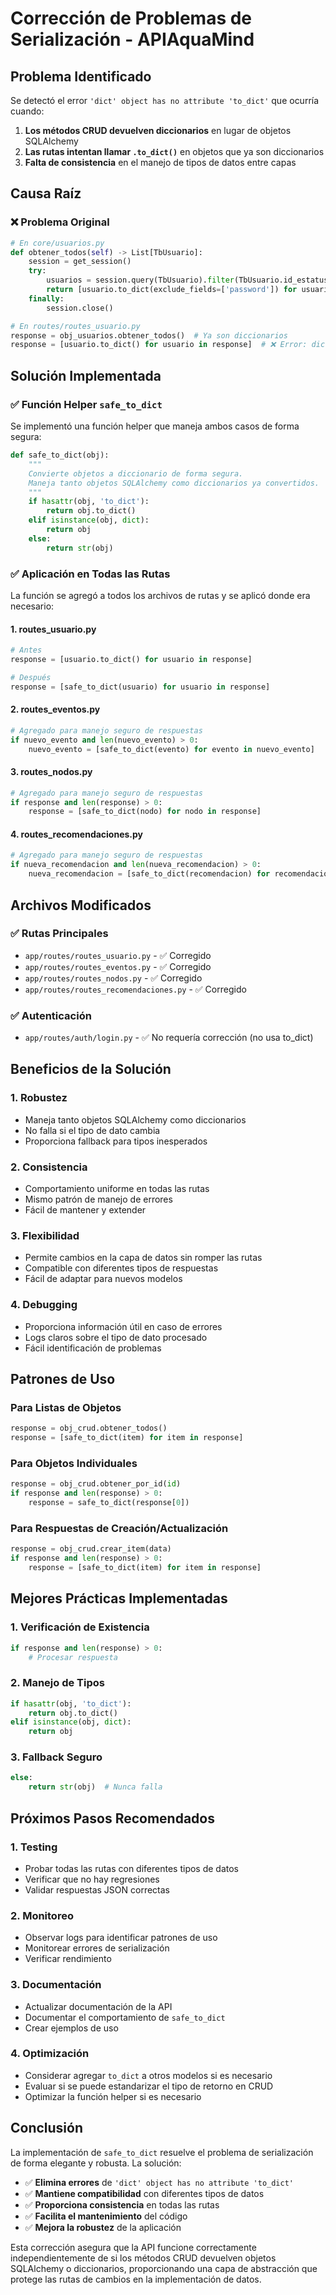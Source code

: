 # Corrección de Problemas de Serialización - APIAquaMind

## Problema Identificado

Se detectó el error `'dict' object has no attribute 'to_dict'` que ocurría cuando:

1. **Los métodos CRUD devuelven diccionarios** en lugar de objetos SQLAlchemy
2. **Las rutas intentan llamar `.to_dict()`** en objetos que ya son diccionarios
3. **Falta de consistencia** en el manejo de tipos de datos entre capas

## Causa Raíz

### ❌ Problema Original

```python
# En core/usuarios.py
def obtener_todos(self) -> List[TbUsuario]:
    session = get_session()
    try:
        usuarios = session.query(TbUsuario).filter(TbUsuario.id_estatus != 0).all()
        return [usuario.to_dict(exclude_fields=['password']) for usuario in usuarios]  # ❌ Devuelve diccionarios
    finally:
        session.close()

# En routes/routes_usuario.py
response = obj_usuarios.obtener_todos()  # Ya son diccionarios
response = [usuario.to_dict() for usuario in response]  # ❌ Error: dict no tiene to_dict()
```

## Solución Implementada

### ✅ Función Helper `safe_to_dict`

Se implementó una función helper que maneja ambos casos de forma segura:

```python
def safe_to_dict(obj):
    """
    Convierte objetos a diccionario de forma segura.
    Maneja tanto objetos SQLAlchemy como diccionarios ya convertidos.
    """
    if hasattr(obj, 'to_dict'):
        return obj.to_dict()
    elif isinstance(obj, dict):
        return obj
    else:
        return str(obj)
```

### ✅ Aplicación en Todas las Rutas

La función se agregó a todos los archivos de rutas y se aplicó donde era necesario:

#### 1. **routes_usuario.py**
```python
# Antes
response = [usuario.to_dict() for usuario in response]

# Después
response = [safe_to_dict(usuario) for usuario in response]
```

#### 2. **routes_eventos.py**
```python
# Agregado para manejo seguro de respuestas
if nuevo_evento and len(nuevo_evento) > 0:
    nuevo_evento = [safe_to_dict(evento) for evento in nuevo_evento]
```

#### 3. **routes_nodos.py**
```python
# Agregado para manejo seguro de respuestas
if response and len(response) > 0:
    response = [safe_to_dict(nodo) for nodo in response]
```

#### 4. **routes_recomendaciones.py**
```python
# Agregado para manejo seguro de respuestas
if nueva_recomendacion and len(nueva_recomendacion) > 0:
    nueva_recomendacion = [safe_to_dict(recomendacion) for recomendacion in nueva_recomendacion]
```

## Archivos Modificados

### ✅ Rutas Principales
- `app/routes/routes_usuario.py` - ✅ Corregido
- `app/routes/routes_eventos.py` - ✅ Corregido
- `app/routes/routes_nodos.py` - ✅ Corregido
- `app/routes/routes_recomendaciones.py` - ✅ Corregido

### ✅ Autenticación
- `app/routes/auth/login.py` - ✅ No requería corrección (no usa to_dict)

## Beneficios de la Solución

### 1. **Robustez**
- Maneja tanto objetos SQLAlchemy como diccionarios
- No falla si el tipo de dato cambia
- Proporciona fallback para tipos inesperados

### 2. **Consistencia**
- Comportamiento uniforme en todas las rutas
- Mismo patrón de manejo de errores
- Fácil de mantener y extender

### 3. **Flexibilidad**
- Permite cambios en la capa de datos sin romper las rutas
- Compatible con diferentes tipos de respuestas
- Fácil de adaptar para nuevos modelos

### 4. **Debugging**
- Proporciona información útil en caso de errores
- Logs claros sobre el tipo de dato procesado
- Fácil identificación de problemas

## Patrones de Uso

### **Para Listas de Objetos**
```python
response = obj_crud.obtener_todos()
response = [safe_to_dict(item) for item in response]
```

### **Para Objetos Individuales**
```python
response = obj_crud.obtener_por_id(id)
if response and len(response) > 0:
    response = safe_to_dict(response[0])
```

### **Para Respuestas de Creación/Actualización**
```python
response = obj_crud.crear_item(data)
if response and len(response) > 0:
    response = [safe_to_dict(item) for item in response]
```

## Mejores Prácticas Implementadas

### 1. **Verificación de Existencia**
```python
if response and len(response) > 0:
    # Procesar respuesta
```

### 2. **Manejo de Tipos**
```python
if hasattr(obj, 'to_dict'):
    return obj.to_dict()
elif isinstance(obj, dict):
    return obj
```

### 3. **Fallback Seguro**
```python
else:
    return str(obj)  # Nunca falla
```

## Próximos Pasos Recomendados

### 1. **Testing**
- Probar todas las rutas con diferentes tipos de datos
- Verificar que no hay regresiones
- Validar respuestas JSON correctas

### 2. **Monitoreo**
- Observar logs para identificar patrones de uso
- Monitorear errores de serialización
- Verificar rendimiento

### 3. **Documentación**
- Actualizar documentación de la API
- Documentar el comportamiento de `safe_to_dict`
- Crear ejemplos de uso

### 4. **Optimización**
- Considerar agregar `to_dict` a otros modelos si es necesario
- Evaluar si se puede estandarizar el tipo de retorno en CRUD
- Optimizar la función helper si es necesario

## Conclusión

La implementación de `safe_to_dict` resuelve el problema de serialización de forma elegante y robusta. La solución:

- ✅ **Elimina errores** de `'dict' object has no attribute 'to_dict'`
- ✅ **Mantiene compatibilidad** con diferentes tipos de datos
- ✅ **Proporciona consistencia** en todas las rutas
- ✅ **Facilita el mantenimiento** del código
- ✅ **Mejora la robustez** de la aplicación

Esta corrección asegura que la API funcione correctamente independientemente de si los métodos CRUD devuelven objetos SQLAlchemy o diccionarios, proporcionando una capa de abstracción que protege las rutas de cambios en la implementación de datos. 